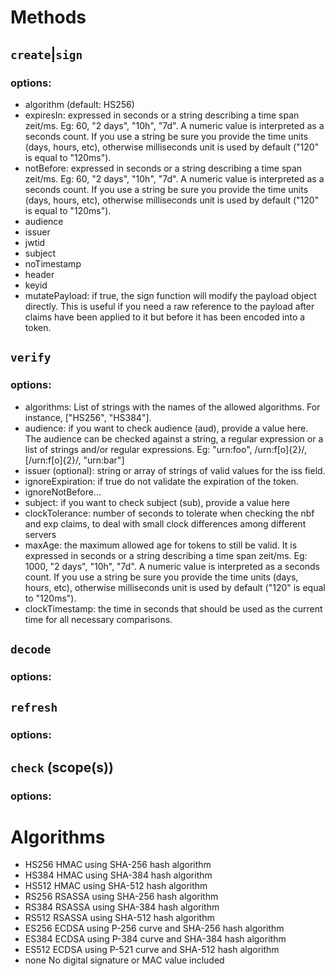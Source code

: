 
# Methods

## `create`|`sign`

### options:

* algorithm (default: HS256)
* expiresIn: expressed in seconds or a string describing a time span zeit/ms. Eg: 60, "2 days", "10h", "7d". A numeric value is interpreted as a seconds count. If you use a string be sure you provide the time units (days, hours, etc), otherwise milliseconds unit is used by default ("120" is equal to "120ms").
* notBefore: expressed in seconds or a string describing a time span zeit/ms. Eg: 60, "2 days", "10h", "7d". A numeric value is interpreted as a seconds count. If you use a string be sure you provide the time units (days, hours, etc), otherwise milliseconds unit is used by default ("120" is equal to "120ms").
* audience
* issuer
* jwtid
* subject
* noTimestamp
* header
* keyid
* mutatePayload: if true, the sign function will modify the payload object directly. This is useful if you need a raw reference to the payload after claims have been applied to it but before it has been encoded into a token.

## `verify`

### options:

* algorithms: List of strings with the names of the allowed algorithms. For instance, ["HS256", "HS384"].
* audience: if you want to check audience (aud), provide a value here. The audience can be checked against a string, a regular expression or a list of strings and/or regular expressions. Eg: "urn:foo", /urn:f[o]{2}/, [/urn:f[o]{2}/, "urn:bar"]
* issuer (optional): string or array of strings of valid values for the iss field.
* ignoreExpiration: if true do not validate the expiration of the token.
* ignoreNotBefore...
* subject: if you want to check subject (sub), provide a value here
* clockTolerance: number of seconds to tolerate when checking the nbf and exp claims, to deal with small clock differences among different servers
* maxAge: the maximum allowed age for tokens to still be valid. It is expressed in seconds or a string describing a time span zeit/ms. Eg: 1000, "2 days", "10h", "7d". A numeric value is interpreted as a seconds count. If you use a string be sure you provide the time units (days, hours, etc), otherwise milliseconds unit is used by default ("120" is equal to "120ms").
* clockTimestamp: the time in seconds that should be used as the current time for all necessary comparisons.

## `decode`

### options:


## `refresh`

### options:


## `check` (scope(s))

### options:


# Algorithms

* HS256	    HMAC using SHA-256 hash algorithm
* HS384	    HMAC using SHA-384 hash algorithm
* HS512	    HMAC using SHA-512 hash algorithm
* RS256	    RSASSA using SHA-256 hash algorithm
* RS384	    RSASSA using SHA-384 hash algorithm
* RS512	    RSASSA using SHA-512 hash algorithm
* ES256	    ECDSA using P-256 curve and SHA-256 hash algorithm
* ES384	    ECDSA using P-384 curve and SHA-384 hash algorithm
* ES512	    ECDSA using P-521 curve and SHA-512 hash algorithm
* none	    No digital signature or MAC value included